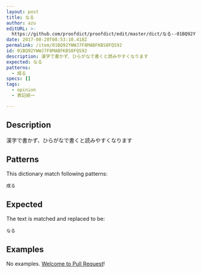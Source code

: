 ```yaml
---
layout: post
title: なる
author: azu
editURL: >-
  https://github.com/proofdict/proofdict/edit/master/dict/なる--01BQ92YWWJ7F8MABFKBS0FQS92.yml
date: 2017-08-20T08:53:10.418Z
permalink: /item/01BQ92YWWJ7F8MABFKBS0FQS92
id: 01BQ92YWWJ7F8MABFKBS0FQS92
description: 漢字で書かず、ひらがなで書くと読みやすくなります
expected: なる
patterns:
  - 成る
specs: []
tags:
  - opinion
  - 表記統一

---
```


## Description

漢字で書かず、ひらがなで書くと読みやすくなります

## Patterns

This dictionary match following patterns:

    成る

## Expected

The text is matched and replaced to be:

    なる

## Examples

No examples. [Welcome to Pull Request](https://github.com/proofdict/proofdict/edit/master/dict/なる--01BQ92YWWJ7F8MABFKBS0FQS92.yml)!
